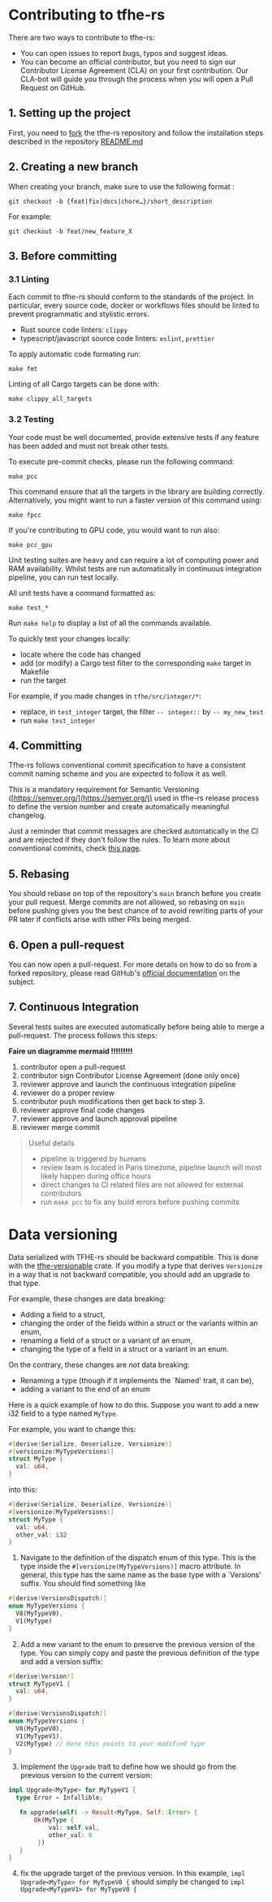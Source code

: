 # Contributing to tfhe-rs

There are two ways to contribute to tfhe-rs:

- You can open issues to report bugs, typos and suggest ideas.
- You can become an official contributor, but you need to sign our Contributor License Agreement (CLA) on your first contribution. Our CLA-bot will guide you through the process when you will open a Pull Request on GitHub.

## 1. Setting up the project

First, you need to [fork](https://docs.github.com/en/pull-requests/collaborating-with-pull-requests/working-with-forks/fork-a-repo) the tfhe-rs repository and follow the installation steps described in the repository [README.md](https://github.com/zama-ai/tfhe-rs/blob/main/README.md)

## 2. Creating a new branch

When creating your branch, make sure to use the following format :

```
git checkout -b {feat|fix|docs|chore…}/short_description
```

For example:

```
git checkout -b feat/new_feature_X
```

## 3. Before committing

### 3.1 Linting

Each commit to tfhe-rs should conform to the standards of the project. In particular, every source code, docker or workflows files should be linted to prevent programmatic and stylistic errors.

- Rust source code linters: `clippy`
- typescript/javascript source code linters: `eslint`, `prettier`

To apply automatic code formating run:

```
make fmt
```

Linting of all Cargo targets can be done with:

```
make clippy_all_targets
```

### 3.2 Testing

Your code must be well documented, provide extensive tests if any feature has been added and must not break other tests.

To execute pre-commit checks, please run the following command:

```
make pcc
```

This command ensure that all the targets in the library are building correctly.
Alternatively, you might want to run a faster version of this command using:
 
```
make fpcc
```
If you're contributing to GPU code, you would want to run also:

```
make pcc_gpu
```

Unit testing suites are heavy and can require a lot of computing power and RAM availability.
Whilst tests are run automatically in continuous integration pipeline, you can run test locally.

All unit tests have a command formatted as:

```
make test_*
```

Run `make help` to display a list of all the commands available.

To quickly test your changes locally:
 * locate where the code has changed
 * add (or modify) a Cargo test filter to the corresponding `make` target in Makefile
 * run the target

For example, if you made changes in `tfhe/src/integer/*`:
 * replace, in `test_integer` target, the filter `-- integer::` by `-- my_new_test`
 * run `make test_integer`

## 4. Committing

Tfhe-rs follows conventional commit specification to have a consistent commit naming scheme and you are expected to follow it as well.

This is a mandatory requirement for Semantic Versioning ([https://semver.org/](https://semver.org/)) used in tfhe-rs release process to define the version number and create automatically meaningful changelog.

Just a reminder that commit messages are checked automatically in the CI and are rejected if they don't follow the rules. To learn more about conventional commits, check [this page](https://www.conventionalcommits.org/en/v1.0.0/).

## 5. Rebasing

You should rebase on top of the repository's `main` branch before you create your pull request. Merge commits are not allowed, so rebasing on `main` before pushing gives you the best chance of to avoid rewriting parts of your PR later if conflicts arise with other PRs being merged.

## 6. Open a pull-request

You can now open a pull-request. For more details on how to do so from a forked repository, please read GitHub's [official documentation](https://docs.github.com/en/pull-requests/collaborating-with-pull-requests/proposing-changes-to-your-work-with-pull-requests/creating-a-pull-request-from-a-fork) on the subject.

## 7. Continuous Integration

Several tests suites are executed automatically before being able to merge a pull-request.
The process follows this steps:

**Faire un diagramme mermaid !!!!!!!!!**

1. contributor open a pull-request
2. contributor sign Contributor License Agreement (done only once)
3. reviewer approve and launch the continuous integration pipeline
4. reviewer do a proper review
5. contributor push modifications then get back to step 3.
6. reviewer approve final code changes
7. reviewer approve and launch approval pipeline
8. reviewer merge commit


>Useful details
>* pipeline is triggered by humans
>* review team is located in Paris timezone, pipeline launch will most likely happen during office hours
>* direct changes to CI related files are not allowed for external contributors
>* run `make pcc` to fix any build errors before pushing commits

# Data versioning
Data serialized with TFHE-rs should be backward compatible. This is done with the [tfhe-versionable](https://crates.io/crates/tfhe-versionable) crate.
If you modify a type that derives `Versionize` in a way that is not backward compatible, you should add an upgrade to that type.

For example, these changes are data breaking:
- Adding a field to a struct,
- changing the order of the fields within a struct or the variants within an enum,
- renaming a field of a struct or a variant of an enum,
- changing the type of a field in a struct or a variant in an enum.

On the contrary, these changes are *not* data breaking:
- Renaming a type (though if it implements the `Named' trait, it can be),
- adding a variant to the end of an enum

Here is a quick example of how to do this.
Suppose you want to add a new i32 field to a type named `MyType`.

For example, you want to change this:
```rust
#[derive(Serialize, Deserialize, Versionize)]
#[versionize(MyTypeVersions)]
struct MyType {
  val: u64,
}
```
into this:
```rust
#[derive(Serialize, Deserialize, Versionize)]
#[versionize(MyTypeVersions)]
struct MyType {
  val: u64,
  other_val: i32
}
```

1. Navigate to the definition of the dispatch enum of this type. This is the type inside the `#[versionize(MyTypeVersions)]` macro attribute. In general, this type has the same name as the base type with a `Versions' suffix. You should find something like

```rust
#[derive(VersionsDispatch)]
enum MyTypeVersions {
  V0(MyTypeV0),
  V1(MyType)
}
```

2. Add a new variant to the enum to preserve the previous version of the type. You can simply copy and paste the previous definition of the type and add a version suffix:

```rust
#[derive(Version)]
struct MyTypeV1 {
  val: u64,
}

#[derive(VersionsDispatch)]
enum MyTypeVersions {
  V0(MyTypeV0),
  V1(MyTypeV1),
  V2(MyType) // Here this points to your modified type
}
```

3. Implement the `Upgrade` trait to define how we should go from the previous version to the current version:
```rust
impl Upgrade<MyType> for MyTypeV1 {
  type Error = Infallible;

   fn upgrade(self) -> Result<MyType, Self::Error> {
       Ok(MyType {
           val: self.val,
           other_val: 0
        })
   }
}
```

4. fix the upgrade target of the previous version. In this example, `impl Upgrade<MyType> for MyTypeV0 {` should simply be changed to `impl Upgrade<MyTypeV1> for MyTypeV0 {`

